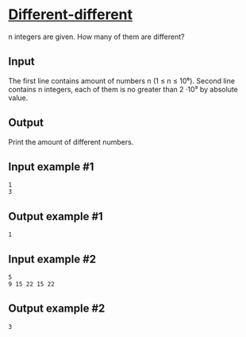 # [Different-different](https://www.e-olymp.com/en/problems/5337)
n integers are given. How many of them are different?

## Input
The first line contains amount of numbers n (1 ≤ n ≤ 10⁶). Second line contains n integers, each of them is no greater than 2 ·10⁹ by absolute value.

## Output
Print the amount of different numbers.

## Input example #1
```
1
3
```

## Output example #1
```
1
```

## Input example #2
```
5
9 15 22 15 22
```

## Output example #2
```
3
```
